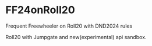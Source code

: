 # FF24onRoll20
Frequent Freewheeler on Roll20 with DND2024 rules


Roll20 with Jumpgate and new(experimental) api sandbox.
